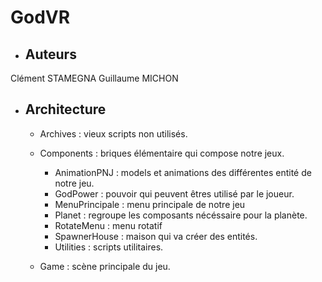 # GodVR

* ## Auteurs
Clément STAMEGNA
Guillaume MICHON

* ## Architecture
    * Archives :
vieux scripts non utilisés.

    * Components :
briques élémentaire qui compose notre jeux.
        * AnimationPNJ :
models et animations des différentes entité de notre jeu.
        * GodPower :
pouvoir qui peuvent êtres utilisé par le joueur.
        * MenuPrincipale :
menu principale de notre jeu
        * Planet :
 regroupe les composants nécéssaire pour la planète.
        * RotateMenu :
 menu rotatif
        * SpawnerHouse :
maison qui va créer des entités.
        * Utilities :
 scripts utilitaires.

    * Game :
 scène principale du jeu.

